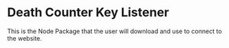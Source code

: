 # Death Counter Key Listener
This is the Node Package that the user will download and use to connect to the website.
